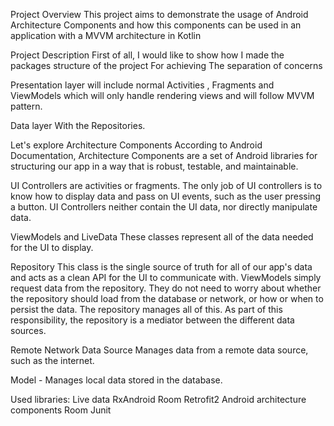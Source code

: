 Project Overview
This project aims to demonstrate the usage of Android Architecture Components and how this components can be used in an application with a MVVM architecture in Kotlin

Project Description
First of all, I would like to show how I made the packages structure of the project For achieving The separation of concerns

Presentation layer
will include normal Activities , Fragments and ViewModels which will only handle rendering views and will follow MVVM pattern.

Data layer
With the Repositories.

Let's explore Architecture Components
According to Android Documentation, Architecture Components are a set of Android libraries for structuring our app in a way that is robust, testable, and maintainable. 

UI Controllers
are activities or fragments. The only job of UI controllers is to know how to display data and pass on UI events, such as the user pressing a button. UI Controllers neither contain the UI data, nor directly manipulate data.

ViewModels and LiveData
These classes represent all of the data needed for the UI to display. 

Repository
This class is the single source of truth for all of our app's data and acts as a clean API for the UI to communicate with. ViewModels simply request data from the repository. They do not need to worry about whether the repository should load from the database or network, or how or when to persist the data. The repository manages all of this. As part of this responsibility, the repository is a mediator between the different data sources.

Remote Network Data Source
Manages data from a remote data source, such as the internet.

Model - Manages local data stored in the database.

Used libraries:
Live data
RxAndroid
Room
Retrofit2
Android architecture components
Room
Junit
